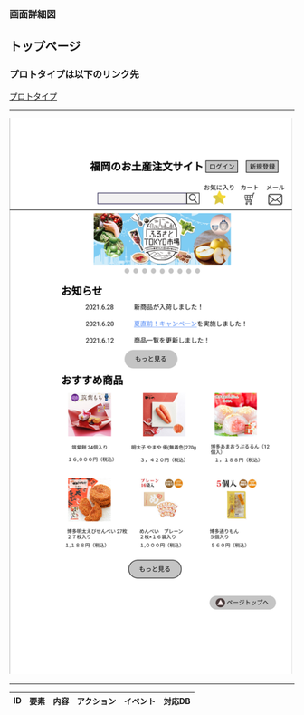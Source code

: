 ### 画面詳細図
## トップページ

### プロトタイプは以下のリンク先
[プロトタイプ]()

*****
<img src="img2/トップページ.png" width="500">

*****

|ID|要素|内容|アクション|イベント|対応DB|
|--|---|----|---------|-------|-------|
